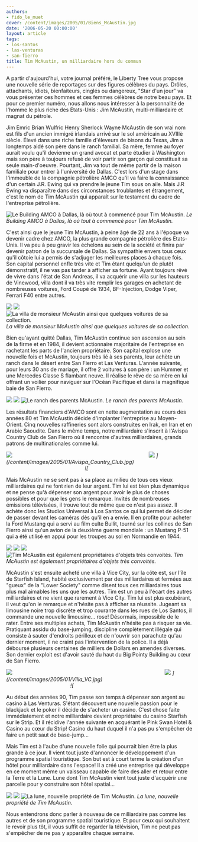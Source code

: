 ```yaml
---
authors:
- fido_le_muet
cover: /content/images/2005/01/Biens_McAustin.jpg
date: '2006-05-20 00:00:00'
layout: article
tags:
- los-santos
- las-venturas
- san-fierro
title: Tim McAustin, un milliardaire hors du commun
---
```



A partir d'aujourd'hui, votre journal préféré, le Liberty Tree vous propose une nouvelle série de reportages sur des figures célèbres du pays. Drôles, attachants, idiots, bienfaiteurs, cinglés ou dangereux, "Star d'un jour" va vous présenter ces hommes et ces femmes célèbres de notre beau pays. Et pour ce premier numéro, nous allons nous intéresser à la personnalité de l'homme le plus riche des Etats-Unis : Jim McAustin, multi-milliardaire et magnat du pétrole.

Jim Emric Brian Wulfric Henry Sherlock Wayne McAustin de son vrai nom est fils d'un ancien immigré irlandais arrivé sur le sol américain au XVIIIè siècle. Élevé dans une riche famille d'éleveurs de bisons du Texas, Jim a longtemps aidé son père dans le ranch familial. Sa mère, femme au foyer aurait voulu qu'il devienne un grand avocat et parte étudier à Washington mais son père à toujours refusé de voir partir son garçon qui constituait sa seule main-d'oeuvre. Pourtant, Jim va tout de même partir de la maison familiale pour entrer à l'université de Dallas. C'est lors d'un stage dans l'immeuble de la compagnie pétrolière AMCO qu'il va faire la connaissance d'un certain J.R. Ewing qui va prendre le jeune Tim sous on aile. Mais J.R Ewing va disparaître dans des circonstances troublantes et étrangement, c'est le nom de Tim McAustin qui apparaît sur le testament du cadre de l'entreprise pétrolière.

![Le Building AMCO à Dallas, là où tout à commencé pour Tim McAustin.](/content/images/2005/01/AMCO_Building_Dallas.jpg)
_Le Building AMCO à Dallas, là où tout à commencé pour Tim McAustin._

C'est ainsi que le jeune Tim McAustin, à peine âgé de 22 ans à l'époque va devenir cadre chez AMCO, la plus grande compagnie pétrolière des Etats-Unis. Il va peu à peu gravir les échelons au sein de la société et finira par devenir patron de la succursale de Dallas. Sa sympathie envers tous ceux qu'il côtoie lui a permis de s'adjuger les meilleures places à chaque fois. Son capital personnel enfle très vite et Tim étant quelqu'un de plutôt démonstratif, il ne vas pas tarder à afficher sa fortune. Ayant toujours rêvé de vivre dans l'état de San Andreas, il va acquérir une villa sur les hauteurs de Vinewood, villa dont il va très vite remplir les garages en achetant de nombreuses voitures, Ford Coupé de 1934, BF-Injection, Dodge Viper, Ferrari F40 entre autres.

![](/content/images/2005/01/Villa_Mulholland.jpg)
![](/content/images/2005/01/Coup_-BF.jpg)
![La villa de monsieur McAustin ainsi que quelques voitures de sa collection.](/content/images/2005/01/Viper-F40.jpg)
_La villa de monsieur McAustin ainsi que quelques voitures de sa collection._

Bien qu'ayant quitté Dallas, Tim McAustin continue son ascension au sein de la firme et en 1984, il devient actionnaire majoritaire de l'entreprise en rachetant les parts de l'ancien propriétaire. Son capital explose une nouvelle fois et McAustin, toujours très lié à ses parents, leur achète un ranch dans le désert entre San Fierro et Las Venturas. L'année suivante, pour leurs 30 ans de mariage, il offre 2 voitures à son père : un Hummer et une Mercedes Classe S flambant neuve. Il réalise le rêve de sa mère en lui offrant un voilier pour naviguer sur l'Océan Pacifique et dans la magnifique baie de San Fierro.

![](/content/images/2005/01/Ranch.jpg)
![](/content/images/2005/01/Hummer-S600.jpg)
![Le ranch des parents McAustin.](/content/images/2005/01/Marquis_Ranch.jpg)
_Le ranch des parents McAustin._

Les résultats financiers d'AMCO sont en nette augmentation au cours des années 80 et Tim McAustin décide d'implanter l'entreprise au Moyen-Orient. Cinq nouvelles raffineries sont alors construites en Irak, en Iran et en Arabie Saoudite. Dans le même temps, notre milliardaire s'inscrit à l'Avispa Country Club de San Fierro où il rencontre d'autres milliardaires, grands patrons de multinationales comme lui.

![](/content/images/2005/01/Avispa_Country_Club.jpg)&nbsp;&nbsp;&nbsp;&nbsp;&nbsp;&nbsp;&nbsp;&nbsp;&nbsp;&nbsp;&nbsp;&nbsp;&nbsp;&nbsp;&nbsp;&nbsp;&nbsp;&nbsp;&nbsp;&nbsp;&nbsp;&nbsp;&nbsp;&nbsp;&nbsp;&nbsp;&nbsp;&nbsp;&nbsp;&nbsp;&nbsp;&nbsp;&nbsp;&nbsp;&nbsp;&nbsp;&nbsp;&nbsp;&nbsp;&nbsp;&nbsp;&nbsp;&nbsp;&nbsp;&nbsp;&nbsp;&nbsp;&nbsp;&nbsp;&nbsp;&nbsp;&nbsp;&nbsp;&nbsp;&nbsp;&nbsp;&nbsp;&nbsp;&nbsp;&nbsp;&nbsp;&nbsp;&nbsp;&nbsp;&nbsp;&nbsp;&nbsp;&nbsp;&nbsp;&nbsp;&nbsp;&nbsp;&nbsp;&nbsp;&nbsp;&nbsp;&nbsp;&nbsp;&nbsp;&nbsp;&nbsp;&nbsp;&nbsp;&nbsp;&nbsp;&nbsp;&nbsp;&nbsp;&nbsp;&nbsp;&nbsp;&nbsp;&nbsp; ![](/content/images/2005/01/Golf_SF.jpg)
_](/content/images/2005/01/Avispa_Country_Club.jpg)&nbsp;&nbsp;&nbsp;&nbsp;&nbsp;&nbsp;&nbsp;&nbsp;&nbsp;&nbsp;&nbsp;&nbsp;&nbsp;&nbsp;&nbsp;&nbsp;&nbsp;&nbsp;&nbsp;&nbsp;&nbsp;&nbsp;&nbsp;&nbsp;&nbsp;&nbsp;&nbsp;&nbsp;&nbsp;&nbsp;&nbsp;&nbsp;&nbsp;&nbsp;&nbsp;&nbsp;&nbsp;&nbsp;&nbsp;&nbsp;&nbsp;&nbsp;&nbsp;&nbsp;&nbsp;&nbsp;&nbsp;&nbsp;&nbsp;&nbsp;&nbsp;&nbsp;&nbsp;&nbsp;&nbsp;&nbsp;&nbsp;&nbsp;&nbsp;&nbsp;&nbsp;&nbsp;&nbsp;&nbsp;&nbsp;&nbsp;&nbsp;&nbsp;&nbsp;&nbsp;&nbsp;&nbsp;&nbsp;&nbsp;&nbsp;&nbsp;&nbsp;&nbsp;&nbsp;&nbsp;&nbsp;&nbsp;&nbsp;&nbsp;&nbsp;&nbsp;&nbsp;&nbsp;&nbsp;&nbsp;&nbsp;&nbsp;&nbsp; ![_

Mais McAustin ne se sent pas à sa place au milieu de tous ces vieux milliardaires qui ne font rien de leur argent. Tim lui est bien plus dynamique et ne pense qu'à dépenser son argent pour avoir le plus de choses possibles et pour que les gens le remarque. Invités de nombreuses émissions télévisées, il trouve tout de même que ce n'est pas assez. Il achète donc les Studios Universal à Los Santos ce qui lui permet de décider de passer devant les caméras dès qu'il en a envie. Il en profite pour acheter la Ford Mustang qui a servi au film culte Bullit, tourné sur les collines de San Fierro ainsi qu'un avion de la deuxième guerre mondiale : un Mustang P-51 qui a été utilisé en appui pour les troupes au sol en Normandie en 1944.

![](/content/images/2005/01/Universal_Studios.jpg)
![](/content/images/2005/01/Mustang_Bullit.jpg)
![](/content/images/2005/01/P-51_Mustang_01.jpg)
![Tim McAustin est également propriétaires d'objets très convoités.](/content/images/2005/01/P-51_Mustang_02.jpg)
_Tim McAustin est également propriétaires d'objets très convoités._

McAustin s'est ensuite acheté une villa à Vice City, sur la côte est, sur l'île de Starfish Island, habité exclusivement par des milliardaires et fermées aux "gueux" de la "Lower Society" comme disent tous ces milliardaires tous plus mal aimables les uns que les autres. Tim est un peu à l'écart des autres milliardaires et ne vient que rarement à Vice City. Tim lui est plus exubérant, il veut qu'on le remarque et n'hésite pas à afficher sa réussite. Jugeant sa limousine noire trop discrète et trop courante dans les rues de Los Santos, il commande une nouvelle limousine... rose! Désormais, impossible de le rater. Entre ses multiples achats, Tim McAustin n'hésite pas à risquer sa vie. Pratiquant assidu du base-jumping, discipline complètement illégale qui consiste à sauter d'endroits périlleux et de n'ouvrir son parachute qu'au dernier moment, il ne craint pas l'intervention de la police. Il a déjà déboursé plusieurs centaines de milliers de Dollars en amendes diverses. Son dernier exploit est d'avoir sauté du haut du Big Pointy Building au cœur de San Fierro.

![](/content/images/2005/01/Villa_VC.jpg)&nbsp;&nbsp;&nbsp;&nbsp;&nbsp;&nbsp;&nbsp;&nbsp;&nbsp;&nbsp;&nbsp;&nbsp;&nbsp;&nbsp;&nbsp;&nbsp;&nbsp;&nbsp;&nbsp;&nbsp;&nbsp;&nbsp;&nbsp;&nbsp;&nbsp;&nbsp;&nbsp;&nbsp;&nbsp;&nbsp;&nbsp;&nbsp;&nbsp;&nbsp;&nbsp;&nbsp;&nbsp;&nbsp;&nbsp;&nbsp;&nbsp;&nbsp;&nbsp;&nbsp;&nbsp;&nbsp;&nbsp;&nbsp;&nbsp;&nbsp;&nbsp;&nbsp;&nbsp;&nbsp;&nbsp;&nbsp;&nbsp;&nbsp;&nbsp;&nbsp;&nbsp;&nbsp;&nbsp;&nbsp;&nbsp;&nbsp;&nbsp;&nbsp;&nbsp;&nbsp;&nbsp;&nbsp;&nbsp;&nbsp;&nbsp;&nbsp;&nbsp;&nbsp;&nbsp;&nbsp;&nbsp;&nbsp;&nbsp;&nbsp;&nbsp;&nbsp;&nbsp;&nbsp;&nbsp;&nbsp;&nbsp;&nbsp;&nbsp;&nbsp;&nbsp;&nbsp;&nbsp;&nbsp;&nbsp;&nbsp;&nbsp;&nbsp;&nbsp;&nbsp; ![](/content/images/2005/01/Stretch_Rose.jpg)
_](/content/images/2005/01/Villa_VC.jpg)&nbsp;&nbsp;&nbsp;&nbsp;&nbsp;&nbsp;&nbsp;&nbsp;&nbsp;&nbsp;&nbsp;&nbsp;&nbsp;&nbsp;&nbsp;&nbsp;&nbsp;&nbsp;&nbsp;&nbsp;&nbsp;&nbsp;&nbsp;&nbsp;&nbsp;&nbsp;&nbsp;&nbsp;&nbsp;&nbsp;&nbsp;&nbsp;&nbsp;&nbsp;&nbsp;&nbsp;&nbsp;&nbsp;&nbsp;&nbsp;&nbsp;&nbsp;&nbsp;&nbsp;&nbsp;&nbsp;&nbsp;&nbsp;&nbsp;&nbsp;&nbsp;&nbsp;&nbsp;&nbsp;&nbsp;&nbsp;&nbsp;&nbsp;&nbsp;&nbsp;&nbsp;&nbsp;&nbsp;&nbsp;&nbsp;&nbsp;&nbsp;&nbsp;&nbsp;&nbsp;&nbsp;&nbsp;&nbsp;&nbsp;&nbsp;&nbsp;&nbsp;&nbsp;&nbsp;&nbsp;&nbsp;&nbsp;&nbsp;&nbsp;&nbsp;&nbsp;&nbsp;&nbsp;&nbsp;&nbsp;&nbsp;&nbsp;&nbsp;&nbsp;&nbsp;&nbsp;&nbsp;&nbsp;&nbsp;&nbsp;&nbsp;&nbsp;&nbsp;&nbsp; ![_

Au début des années 90, Tim passe son temps à dépenser son argent au casino à Las Venturas. S'étant découvert une nouvelle passion pour le blackjack et le poker il décide de s'acheter un casino. C'est chose faite immédiatement et notre milliardaire devient propriétaire du casino Starfish sur le Strip. Et il récidive l'année suivante en acquérant le Pink Swan Hotel & Casino au cœur du Strip! Casino du haut duquel il n'a pas pu s'empêcher de faire un petit saut de base-jump...

Mais Tim est à l'aube d'une nouvelle folie qui pourrait bien être la plus grande à ce jour. Il vient tout juste d'annoncer le développement d'un programme spatial touristique. Son but est à court terme la création d'un hôtel pour milliardaire dans l'espace! Il a créé une entreprise qui développe en ce moment même un vaisseau capable de faire des aller et retour entre la Terre et la Lune. Lune dont Tim McAustin vient tout juste d'acquérir une parcelle pour y construire son hôtel spatial...

![](/content/images/2005/01/Starfish.jpg)
![](/content/images/2005/01/Pink_Swan.jpg)
![La lune, nouvelle propriété de Tim McAustin.](/content/images/2005/01/Lune.jpg)
_La lune, nouvelle propriété de Tim McAustin._

Nous entendrons donc parler à nouveau de ce milliardaire pas comme les autres et de son programme spatial touristique. Et pour ceux qui souhaitent le revoir plus tôt, il vous suffit de regarder la télévision, Tim ne peut pas s'empêcher de ne pas y apparaître chaque semaine.